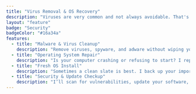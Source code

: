 ```yaml
---
title: "Virus Removal & OS Recovery"
description: "Viruses are very common and not always avoidable. That's why I work with you to get your computer back to normal without any judgement."
layout: "feature"
badge: "Security"
badgeColor: "#16a34a"
features:
  - title: "Malware & Virus Cleanup"
    description: "Remove viruses, spyware, and adware without wiping your files. I'll secure your system and improve performance in one session."
  - title: "Operating System Repair"
    description: "Is your computer crashing or refusing to start? I repair corrupted systems and restore stability without losing your data."
  - title: "Fresh OS Install"
    description: "Sometimes a clean slate is best. I back up your important files, reinstall the OS, and optimize your system for smooth operation."
  - title: "Security & Update Checkup"
    description: "I’ll scan for vulnerabilities, update your software, and set up antivirus to prevent future infections and improve reliability."
---
```



